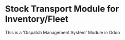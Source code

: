 # Stock Transport Module for Inventory/Fleet

This is a 'Dispatch Management System' Module in Odoo
